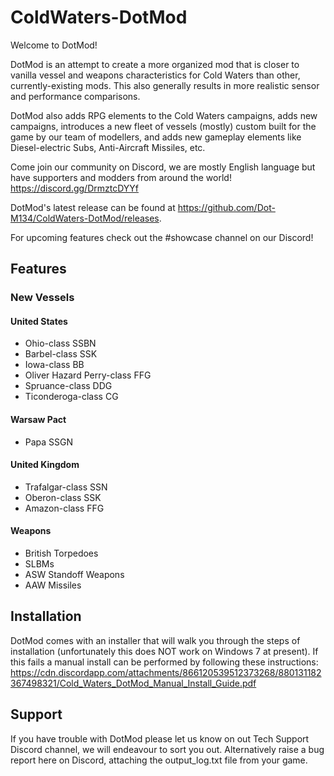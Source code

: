 # ColdWaters-DotMod

Welcome to DotMod!

DotMod is an attempt to create a more organized mod that is closer to vanilla vessel and weapons characteristics for Cold Waters than other, currently-existing mods. This also generally results in more realistic sensor and performance comparisons.

DotMod also adds RPG elements to the Cold Waters campaigns, adds new campaigns, introduces a new fleet of vessels (mostly) custom built for the game by our team of modellers, and adds new gameplay elements like Diesel-electric Subs, Anti-Aircraft Missiles, etc.

Come join our community on Discord, we are mostly English language but have supporters and modders from around the world! https://discord.gg/DrmztcDYYf

DotMod's latest release can be found at https://github.com/Dot-M134/ColdWaters-DotMod/releases.

For upcoming features check out the #showcase channel on our Discord!

## Features

### New Vessels

#### United States
* Ohio-class SSBN
* Barbel-class SSK
* Iowa-class BB
* Oliver Hazard Perry-class FFG
* Spruance-class DDG
* Ticonderoga-class CG

#### Warsaw Pact
* Papa SSGN

#### United Kingdom
* Trafalgar-class SSN
* Oberon-class SSK
* Amazon-class FFG

#### Weapons
* British Torpedoes
* SLBMs
* ASW Standoff Weapons
* AAW Missiles

## Installation

DotMod comes with an installer that will walk you through the steps of installation (unfortunately this does NOT work on Windows 7 at present). If this fails a manual install can be performed by following these instructions: https://cdn.discordapp.com/attachments/866120539512373268/880131182367498321/Cold_Waters_DotMod_Manual_Install_Guide.pdf

## Support

If you have trouble with DotMod please let us know on out Tech Support Discord channel, we will endeavour to sort you out. Alternatively raise a bug report here on Discord, attaching the output_log.txt file from your game.
